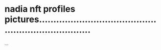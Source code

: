 # nadia nft profiles pictures.......................................................................
...
